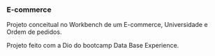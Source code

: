 ### E-commerce

Projeto conceitual no Workbench de um E-commerce, Universidade e Ordem de pedidos.

Projeto feito com a Dio do bootcamp Data Base Experience.
